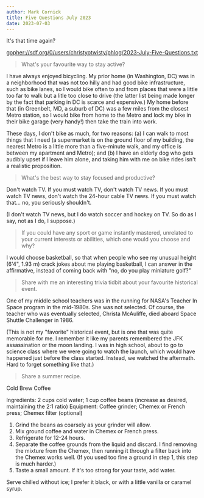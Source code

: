 ```yaml
---
author: Mark Cornick
title: Five Questions July 2023
date: 2023-07-03
---
```

It's that time again?

[gopher://sdf.org/0/users/christyotwisty/phlog/2023-July-Five-Questions.txt](gopher://sdf.org/0/users/christyotwisty/phlog/2023-July-Five-Questions.txt)


> What's your favourite way to stay active?

I have always enjoyed bicycling. My prior home (in Washington, DC) was in a neighborhood that was not too hilly and had good bike infrastructure, such as bike lanes, so I would bike often to and from places that were a little too far to walk but a litle too close to drive (the latter list being made longer by the fact that parking in DC is scarce and expensive.) My home before that (in Greenbelt, MD, a suburb of DC) was a few miles from the closest Metro station, so I would bike from home to the Metro and lock my bike in their bike garage (very handy!) then take the train into work.

These days, I don't bike as much, for two reasons: (a) I can walk to most things that I need (a supermarket is on the ground floor of my building, the nearest Metro is a little more than a five-minute walk, and my office is between my apartment and Metro); and (b) I have an elderly dog who gets audibly upset if I leave him alone, and taking him with me on bike rides isn't a realistic proposition.

> What's the best way to stay focused and productive?

Don't watch TV. If you must watch TV, don't watch TV news. If you must watch TV news, don't watch the 24-hour cable TV news. If you must watch that... no, you seriously shouldn't.

(I don't watch TV news, but I do watch soccer and hockey on TV. So do as I say, not as I do, I suppose.)

> If you could have any sport or game instantly mastered, unrelated to your current interests or abilities, which one would you choose and why?

I would choose basketball, so that when people who see my unusual height (6'4", 1.93 m) crack jokes about me playing basketball, I can answer in the affirmative, instead of coming back with "no, do you play miniature golf?"

> Share with me an interesting trivia tidbit about your favourite historical event.

One of my middle school teachers was in the running for NASA's Teacher In Space program in the mid-1980s. She was not selected. Of course, the teacher who was eventually selected, Christa McAuliffe, died aboard Space Shuttle Challenger in 1986.

(This is not my "favorite" historical event, but is one that was quite memorable for me. I remember it like my parents remembered the JFK assassination or the moon landing. I was in high school, about to go to science class where we were going to watch the launch, which would have happened just before the class started. Instead, we watched the aftermath. Hard to forget something like that.)

> Share a summer recipe.

Cold Brew Coffee

Ingredients: 2 cups cold water; 1 cup coffee beans (increase as desired, maintaining the 2:1 ratio)
Equipment: Coffee grinder; Chemex or French press; Chemex filter (optional)

1. Grind the beans as coarsely as your grinder will allow.
2. Mix ground coffee and water in Chemex or French press.
3. Refrigerate for 12-24 hours.
4. Separate the coffee grounds from the liquid and discard. I find removing the mixture from the Chemex, then running it through a filter back into the Chemex works well. (If you used too fine a ground in step 1, this step is much harder.)
5. Taste a small amount. If it's too strong for your taste, add water.

Serve chilled without ice; I prefer it black, or with a little vanilla or caramel syrup.

